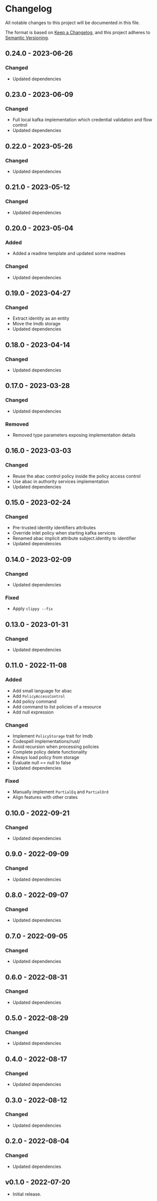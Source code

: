 # Changelog
All notable changes to this project will be documented in this file.

The format is based on [Keep a Changelog](https://keepachangelog.com/en/1.0.0/),
and this project adheres to [Semantic Versioning](https://semver.org/spec/v2.0.0.html).

## 0.24.0 - 2023-06-26

### Changed

- Updated dependencies

## 0.23.0 - 2023-06-09

### Changed

- Full local kafka implementation which credential validation and flow control
- Updated dependencies

## 0.22.0 - 2023-05-26

### Changed

- Updated dependencies

## 0.21.0 - 2023-05-12

### Changed

- Updated dependencies

## 0.20.0 - 2023-05-04

### Added

- Added a readme template and updated some readmes

### Changed

- Updated dependencies

## 0.19.0 - 2023-04-27

### Changed

- Extract identity as an entity
- Move the lmdb storage
- Updated dependencies

## 0.18.0 - 2023-04-14

### Changed

- Updated dependencies

## 0.17.0 - 2023-03-28

### Changed

- Updated dependencies

### Removed

- Removed type parameters exposing implementation details

## 0.16.0 - 2023-03-03

### Changed

- Reuse the abac control policy inside the policy access control
- Use abac in authority services implementation
- Updated dependencies

## 0.15.0 - 2023-02-24

### Changed

- Pre-trusted identity identifiers attributes
- Override inlet policy when starting kafka services
- Renamed abac implicit attribute subject.identity to identifier
- Updated dependencies

## 0.14.0 - 2023-02-09

### Changed

- Updated dependencies

### Fixed

- Apply `clippy --fix`

## 0.13.0 - 2023-01-31

### Changed

- Updated dependencies

## 0.11.0 - 2022-11-08

### Added

- Add small language for abac
- Add `PolicyAccessControl`
- Add policy command
- Add command to list policies of a resource
- Add null expression

### Changed

- Implement `PolicyStorage` trait for lmdb
- Codespell implementations/rust/
- Avoid recursion when processing policies
- Complete policy delete functionality
- Always load policy from storage
- Evaluate null == null to false
- Updated dependencies

### Fixed

- Manually implement `PartialEq` and `PartialOrd`
- Align features with other crates

## 0.10.0 - 2022-09-21

### Changed

- Updated dependencies

## 0.9.0 - 2022-09-09

### Changed

- Updated dependencies

## 0.8.0 - 2022-09-07

### Changed

- Updated dependencies

## 0.7.0 - 2022-09-05

### Changed

- Updated dependencies

## 0.6.0 - 2022-08-31

### Changed

- Updated dependencies

## 0.5.0 - 2022-08-29

### Changed

- Updated dependencies

## 0.4.0 - 2022-08-17

### Changed

- Updated dependencies

## 0.3.0 - 2022-08-12

### Changed

- Updated dependencies

## 0.2.0 - 2022-08-04

### Changed

- Updated dependencies

## v0.1.0 - 2022-07-20

- Initial release.
